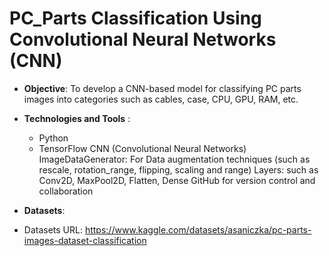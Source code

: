  # **PC_Parts Classification Using Convolutional Neural Networks (CNN)**
-  **Objective**:
             To develop a CNN-based model for classifying PC parts images into categories such as cables, case, CPU, GPU, RAM, etc.
  
- **Technologies and Tools** :
     -  Python
     - TensorFlow
    CNN (Convolutional Neural Networks)
    ImageDataGenerator: For Data augmentation techniques (such as rescale, rotation_range, flipping, scaling and range)
    Layers: such as Conv2D, MaxPool2D, Flatten, Dense
    GitHub for version control and collaboration

- **Datasets**:
- Datasets URL: https://www.kaggle.com/datasets/asaniczka/pc-parts-images-dataset-classification
